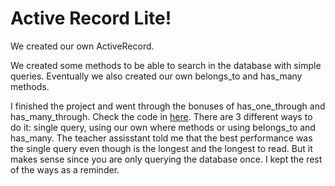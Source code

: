 # Active Record Lite!

We created our own ActiveRecord.

We created some methods to be able to search in the database with simple queries.
Eventually we also created our own belongs_to and has_many methods.

I finished the project and went through the bonuses of has_one_through and has_many_through. Check the code in 
[here](https://github.com/lmuntaner/own_activerecord/blob/master/lib/04_associatable2.rb). There are 3 different ways to do it: single query, using our own where methods or using belongs_to and has_many. The teacher assisstant told me that the best performance was the single query even though is the longest and the longest to read. But it makes sense since you are only querying the database once. I kept the rest of the ways as a reminder.
